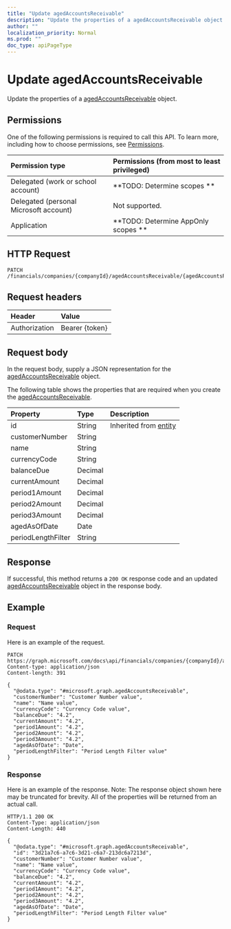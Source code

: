```yaml
---
title: "Update agedAccountsReceivable"
description: "Update the properties of a agedAccountsReceivable object."
author: ""
localization_priority: Normal
ms.prod: ""
doc_type: apiPageType
---
```


# Update agedAccountsReceivable

Update the properties of a [agedAccountsReceivable](../resources/agedaccountsreceivable.md) object.

## Permissions
One of the following permissions is required to call this API. To learn more, including how to choose permissions, see [Permissions](/concepts/permissions-reference.md).

|Permission type|Permissions (from most to least privileged)|
|:---|:---|
|Delegated (work or school account)|**TODO: Determine scopes **|
|Delegated (personal Microsoft account)|Not supported.|
|Application|**TODO: Determine AppOnly scopes **|

## HTTP Request
<!-- {
  "blockType": "ignored"
}
-->
``` http
PATCH /financials/companies/{companyId}/agedAccountsReceivable/{agedAccountsReceivableId}
```

## Request headers
|Header|Value|
|:---|:---|
|Authorization|Bearer {token}|

## Request body
In the request body, supply a JSON representation for the [agedAccountsReceivable](../resources/agedAccountsReceivable.md) object.

The following table shows the properties that are required when you create the [agedAccountsReceivable](../resources/agedaccountsreceivable.md).

|Property|Type|Description|
|:---|:---|:---|
|id|String| Inherited from [entity](../resources/entity.md)|
|customerNumber|String||
|name|String||
|currencyCode|String||
|balanceDue|Decimal||
|currentAmount|Decimal||
|period1Amount|Decimal||
|period2Amount|Decimal||
|period3Amount|Decimal||
|agedAsOfDate|Date||
|periodLengthFilter|String||



## Response
If successful, this method returns a `200 OK` response code and an updated [agedAccountsReceivable](../resources/agedaccountsreceivable.md) object in the response body.

## Example

### Request
Here is an example of the request.
<!-- {
  "blockType": "request",
  "name": "update_agedaccountsreceivable"
}
-->
``` http
PATCH https://graph.microsoft.com/docs\api/financials/companies/{companyId}/agedAccountsReceivable/{agedAccountsReceivableId}
Content-type: application/json
Content-length: 391

{
  "@odata.type": "#microsoft.graph.agedAccountsReceivable",
  "customerNumber": "Customer Number value",
  "name": "Name value",
  "currencyCode": "Currency Code value",
  "balanceDue": "4.2",
  "currentAmount": "4.2",
  "period1Amount": "4.2",
  "period2Amount": "4.2",
  "period3Amount": "4.2",
  "agedAsOfDate": "Date",
  "periodLengthFilter": "Period Length Filter value"
}
```

### Response
Here is an example of the response. Note: The response object shown here may be truncated for brevity. All of the properties will be returned from an actual call.
<!-- {
  "blockType": "response",
  "truncated": true
}
-->
``` http
HTTP/1.1 200 OK
Content-Type: application/json
Content-Length: 440

{
  "@odata.type": "#microsoft.graph.agedAccountsReceivable",
  "id": "3d21a7c6-a7c6-3d21-c6a7-213dc6a7213d",
  "customerNumber": "Customer Number value",
  "name": "Name value",
  "currencyCode": "Currency Code value",
  "balanceDue": "4.2",
  "currentAmount": "4.2",
  "period1Amount": "4.2",
  "period2Amount": "4.2",
  "period3Amount": "4.2",
  "agedAsOfDate": "Date",
  "periodLengthFilter": "Period Length Filter value"
}
```

